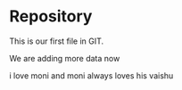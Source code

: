 # Repository 

This is our first file in GIT.

We are adding more data now  


i love moni 
and moni always loves his vaishu